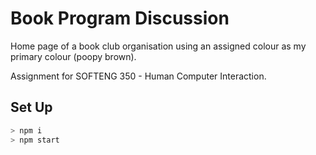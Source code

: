 # Book Program Discussion

Home page of a book club organisation using an assigned colour as my primary colour (poopy brown). 

Assignment for SOFTENG 350 - Human Computer Interaction.

## Set Up
```bash
> npm i
> npm start
```
